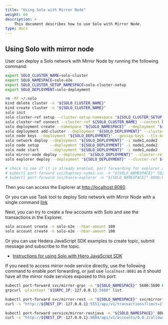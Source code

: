 ```yaml
---
title: "Using Solo with Mirror Node"
weight: 60
description: >
    This document describes how to use Solo with Mirror Node.
type: docs
---
```


## Using Solo with mirror node

User can deploy a Solo network with Mirror Node by running the following command:

```bash
export SOLO_CLUSTER_NAME=solo-cluster
export SOLO_NAMESPACE=solo-e2e
export SOLO_CLUSTER_SETUP_NAMESPACE=solo-cluster-setup
export SOLO_DEPLOYMENT=solo-deployment

rm -Rf ~/.solo
kind delete cluster -n "${SOLO_CLUSTER_NAME}"
kind create cluster -n "${SOLO_CLUSTER_NAME}"
solo init
solo cluster-ref setup --cluster-setup-namespace "${SOLO_CLUSTER_SETUP_NAMESPACE}"
solo cluster-ref connect --cluster-ref ${SOLO_CLUSTER_NAME} --context kind-${SOLO_CLUSTER_NAME}
solo deployment create --namespace "${SOLO_NAMESPACE}" --deployment "${SOLO_DEPLOYMENT}"
solo deployment add-cluster --deployment "${SOLO_DEPLOYMENT}" --cluster-ref ${SOLO_CLUSTER_NAME} --num-consensus-nodes 2
solo node keys --deployment "${SOLO_DEPLOYMENT}" --gossip-keys --tls-keys -i node1,node2
solo network deploy --deployment "${SOLO_DEPLOYMENT}" -i node1,node2
solo node setup     --deployment "${SOLO_DEPLOYMENT}" -i node1,node2
solo node start     --deployment "${SOLO_DEPLOYMENT}" -i node1,node2
solo mirror-node deploy --deployment "${SOLO_DEPLOYMENT}" --cluster-ref ${SOLO_CLUSTER_NAME} 
solo explorer deploy --deployment "${SOLO_DEPLOYMENT}" --cluster-ref ${SOLO_CLUSTER_NAME}

# check to see if it is already enabled, port forwarding for explorer and consensus node grpc should be handled by solo automatically
# kubectl port-forward svc/haproxy-node1-svc -n "${SOLO_NAMESPACE}" 50211:50211 > /dev/null 2>&1 &
# kubectl port-forward svc/hiero-explorer -n "${SOLO_NAMESPACE}" 8080:8080 > /dev/null 2>&1 &
```

Then you can access the Explorer at <http://localhost:8080>

Or you can use Task tool to deploy Solo network with Mirror Node with a single command [link](../development/task-tool)

Next, you can try to create a few accounts with Solo and see the transactions in the Explorer.

```bash
solo account create -n solo-e2e --hbar-amount 100
solo account create -n solo-e2e --hbar-amount 100
```

Or you can use Hedera JavaScript SDK examples to create topic, submit message and subscribe to the topic.

<!---
Add SDK.md link here
-->

* [Instructions for using Solo with Hiero JavaScript SDK](javascript-sdk.md)

If you need to access mirror node service directly, use the following command to enable port forwarding, or just use `localhost:8081` as it should have all the mirror node services exposed to this port:

```bash
kubectl port-forward svc/mirror-grpc -n "${SOLO_NAMESPACE}" 5600:5600 &
grpcurl -plaintext "${GRPC_IP:-127.0.0.1}:5600" list

kubectl port-forward svc/mirror-rest -n "${SOLO_NAMESPACE}" svc/mirror-rest 5551:80 &
curl -s "http://${REST_IP:-127.0.0.1}:5551/api/v1/transactions?limit=1"

kubectl port-forward service/mirror-restjava -n "${SOLO_NAMESPACE}" 8084:80 &
curl -s "http://${REST_IP:-127.0.0.1}:8084/api/v1/accounts/0.0.2/allowances/nfts"
```
